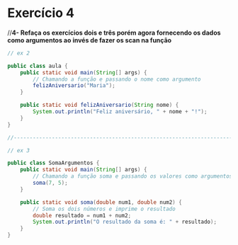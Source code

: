 # Exercício 4

//**4- Refaça os exercícios dois e três porém agora fornecendo os dados como argumentos ao invés de fazer os scan na função**

```java
// ex 2

public class aula {
    public static void main(String[] args) {
        // Chamando a função e passando o nome como argumento
        felizAniversario("Maria");
    }

    public static void felizAniversario(String nome) {
        System.out.println("Feliz aniversário, " + nome + "!");
    }
}

//-------------------------------------------------------------------------------

// ex 3

public class SomaArgumentos {
    public static void main(String[] args) {
        // Chamando a função soma e passando os valores como argumentos
        soma(7, 5);
    }

    public static void soma(double num1, double num2) {
        // Soma os dois números e imprime o resultado
        double resultado = num1 + num2;
        System.out.println("O resultado da soma é: " + resultado);
    }
}
